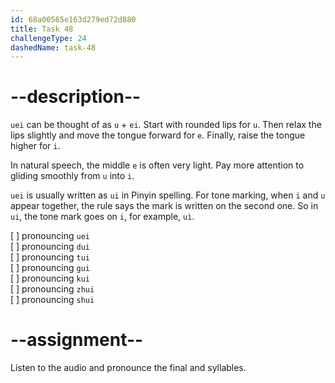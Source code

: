 ```yaml
---
id: 68a00565e163d279ed72d880
title: Task 48
challengeType: 24
dashedName: task-48
---
```


<!--SPEAKING-->

<!-- (Audio) A: uei dui, tui, gui, kui, zhui, shui-->

# --description--

`uei` can be thought of as `u` + `ei`. Start with rounded lips for `u`. Then relax the lips slightly and move the tongue forward for `e`. Finally, raise the tongue higher for `i`.

In natural speech, the middle `e` is often very light. Pay more attention to gliding smoothly from `u` into `i`.

`uei` is usually written as `ui` in Pinyin spelling. For tone marking, when `i` and `u` appear together, the rule says the mark is written on the second one. So in `ui`, the tone mark goes on `i`, for example, `uì`.

[ ] pronouncing `uei`  
[ ] pronouncing `dui`  
[ ] pronouncing `tui`  
[ ] pronouncing `gui`  
[ ] pronouncing `kui`  
[ ] pronouncing `zhui`  
[ ] pronouncing `shui`

# --assignment--

Listen to the audio and pronounce the final and syllables.
